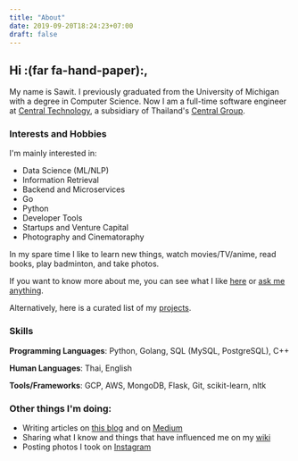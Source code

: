 ```yaml
---
title: "About"
date: 2019-09-20T18:24:23+07:00
draft: false
---
```


## Hi :(far fa-hand-paper):,

My name is Sawit. I previously graduated from the University of Michigan with a degree in Computer Science. Now I am a full-time software engineer at [Central Technology](htttps://centr.tech), a subsidiary of Thailand's [Central Group](centralgroup.com).

### Interests and Hobbies

I'm mainly interested in:

- Data Science (ML/NLP)
- Information Retrieval
- Backend and Microservices
- Go
- Python
- Developer Tools
- Startups and Venture Capital
- Photography and Cinematoraphy

In my spare time I like to learn new things, watch movies/TV/anime, read books, play badminton, and take photos.

If you want to know more about me, you can see what I like [here](/likes) or [ask me anything](https://github.com/tansawit/ama). 

Alternatively, here is a curated list of my [projects](/projects).

### Skills

**Programming Languages**: Python, Golang, SQL (MySQL, PostgreSQL), C++ 

**Human Languages**: Thai, English

**Tools/Frameworks**: GCP, AWS, MongoDB, Flask, Git, scikit-learn, nltk

### Other things I'm doing:

- Writing articles on [this blog](/posts) and on [Medium](https://medium.com/@tansawit)
- Sharing what I know and things that have influenced me on my [wiki](https://notes.tansawit.me)
- Posting photos I took on [Instagram](https://instagram.com/tansawit)
